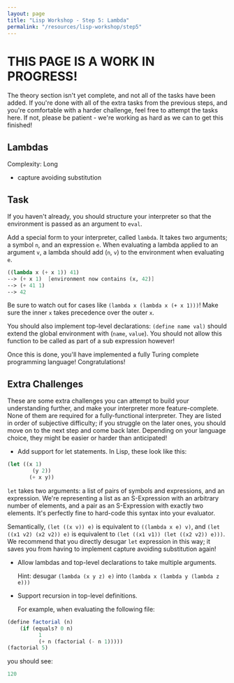 ```yaml
---
layout: page
title: "Lisp Workshop - Step 5: Lambda"
permalink: "/resources/lisp-workshop/step5"
---
```

# THIS PAGE IS A WORK IN PROGRESS!
The theory section isn't yet complete, and not all of the tasks have been added. If you're done with all of the extra tasks from the previous steps, and you're comfortable with a harder challenge, feel free to attempt the tasks here. If not, please be patient - we're working as hard as we can to get this finished!

## Lambdas
Complexity: Long

- capture avoiding substitution

## Task
If you haven't already, you should structure your interpreter so that the environment is passed as an argument to `eval`.

Add a special form to your interpreter, called `lambda`. It takes two arguments; a symbol `n`, and an expression `e`. When evaluating a lambda applied to an argument `v`, a lambda should add (`n`, `v`) to the environment when evaluating `e`.
```scheme
((lambda x (+ x 1)) 41)
--> (+ x 1)  [environment now contains (x, 42)]
--> (+ 41 1)
--> 42
```
Be sure to watch out for cases like `(lambda x (lambda x (+ x 1)))`! Make sure the inner `x` takes precedence over the outer `x`.

You should also implement top-level declarations: `(define name val)` should extend the global environment with (`name`, `value`). You should not allow this function to be called as part of a sub expression however!

Once this is done, you'll have implemented a fully Turing complete programming language! Congratulations!

## Extra Challenges
These are some extra challenges you can attempt to build your understanding further, and make your interpreter more feature-complete. None of them are required for a fully-functional interpreter. They are listed in order of subjective difficulty; if you struggle on the later ones, you should move on to the next step and come back later. Depending on your language choice, they might be easier or harder than anticipated!

- Add support for let statements. In Lisp, these look like this:
```scheme
(let ((x 1)
        (y 2))
       (+ x y))
```
  `let` takes two arguments: a list of pairs of symbols and expressions, and an expression. We're representing a list as an S-Expression with an arbitrary number of elements, and a pair as an S-Expression with exactly two elements. It's perfectly fine to hard-code this syntax into your evaluator.

  Semantically, `(let ((x v)) e)` is equivalent to `((lambda x e) v)`, and `(let ((x1 v2) (x2 v2)) e)` is equivalent to `(let ((x1 v1)) (let ((x2 v2)) e)))`. We recommend that you directly desugar `let` expression in this way; it saves you from having to implement capture avoiding substitution again!

- Allow lambdas and top-level declarations to take multiple arguments.

  Hint: desugar `(lambda (x y z) e)` into `(lambda x (lambda y (lambda z e)))`

- Support recursion in top-level definitions.

  For example, when evaluating the following file:
```scheme
(define factorial (n)
    (if (equals? 0 n)
          1
          (+ n (factorial (- n 1)))))
(factorial 5)
```
  you should see:
```scheme
120
```